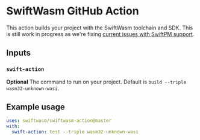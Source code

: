 # SwiftWasm GitHub Action

This action builds your project with the SwiftWasm toolchain and SDK. This is still work in progress 
as we're fixing [current issues with SwiftPM support](https://github.com/swiftwasm/swift/issues/713).

## Inputs

### `swift-action`

**Optional** The command to run on your project. Default is `build --triple wasm32-unknown-wasi`.

## Example usage

```yml
uses: swiftwasm/swiftwasm-action@master
with:
  swift-action: test --triple wasm32-unknown-wasi
```
